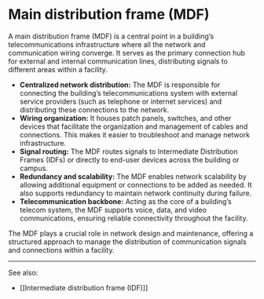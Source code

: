 
# Main distribution frame (MDF)

A main distribution frame (MDF) is a central point in a building’s telecommunications infrastructure where all the network and communication wiring converge. It serves as the primary connection hub for external and internal communication lines, distributing signals to different areas within a facility.

- **Centralized network distribution:** The MDF is responsible for connecting the building’s telecommunications system with external service providers (such as telephone or internet services) and distributing these connections to the network.
- **Wiring organization:** It houses patch panels, switches, and other devices that facilitate the organization and management of cables and connections. This makes it easier to troubleshoot and manage network infrastructure.
- **Signal routing:** The MDF routes signals to Intermediate Distribution Frames (IDFs) or directly to end-user devices across the building or campus.
- **Redundancy and scalability:** The MDF enables network scalability by allowing additional equipment or connections to be added as needed. It also supports redundancy to maintain network continuity during failure.
- **Telecommunication backbone:** Acting as the core of a building’s telecom system, the MDF supports voice, data, and video communications, ensuring reliable connectivity throughout the facility.

The MDF plays a crucial role in network design and maintenance, offering a structured approach to manage the distribution of communication signals and connections within a facility.

---

See also:

- [[Intermediate distribution frame (IDF)]]